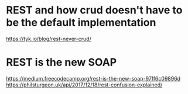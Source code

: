 # REST and how crud doesn't have to be the default implementation 
https://tyk.io/blog/rest-never-crud/

# REST is the new SOAP
https://medium.freecodecamp.org/rest-is-the-new-soap-97ff6c09896d
https://philsturgeon.uk/api/2017/12/18/rest-confusion-explained/
